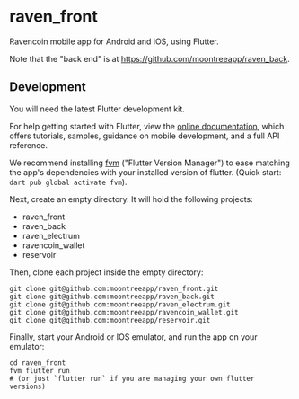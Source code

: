 # raven_front

Ravencoin mobile app for Android and iOS, using Flutter.

Note that the "back end" is at https://github.com/moontreeapp/raven_back.

## Development

You will need the latest Flutter development kit.

For help getting started with Flutter, view the
[online documentation](https://flutter.dev/docs), which offers tutorials,
samples, guidance on mobile development, and a full API reference.

We recommend installing [fvm](https://fvm.app/docs/getting_started/installation) ("Flutter Version Manager") to ease matching the app's dependencies with your installed version of flutter. (Quick start: `dart pub global activate fvm`).

Next, create an empty directory. It will hold the following projects:

- raven_front
- raven_back
- raven_electrum
- ravencoin_wallet
- reservoir

Then, clone each project inside the empty directory:

```
git clone git@github.com:moontreeapp/raven_front.git
git clone git@github.com:moontreeapp/raven_back.git
git clone git@github.com:moontreeapp/raven_electrum.git
git clone git@github.com:moontreeapp/ravencoin_wallet.git
git clone git@github.com:moontreeapp/reservoir.git
```

Finally, start your Android or IOS emulator, and run the app on your emulator:

```
cd raven_front
fvm flutter run
# (or just `flutter run` if you are managing your own flutter versions)
```
